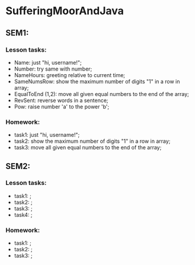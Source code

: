# SufferingMoorAndJava

## SEM1:
### Lesson tasks:
* Name: just "hi, username!"; 
* Number: try same with number;
* NameHours: greeting relative to current time;
* SameNumsRow: show the maximum number of digits "1" in a row in array;
* EqualToEnd (1,2): move all given equal numbers to the end of the array;
* RevSent: reverse words in a sentence;
* Pow: raise number 'a' to the power 'b';
### Homework:
* task1: just "hi, username!"; 
* task2: show the maximum number of digits "1" in a row in array;
* task3: move all given equal numbers to the end of the array;


## SEM2:
### Lesson tasks: 
* task1: ;
* task2: ;
* task3: ;
* task4: ;
### Homework:
* task1: ;
* task2: ;
* task3: ;
